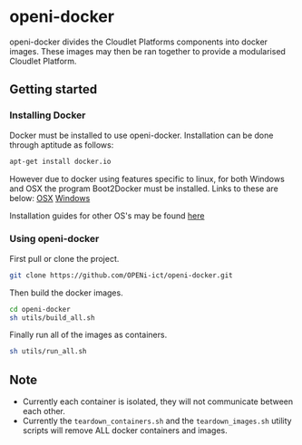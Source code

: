 # openi-docker

openi-docker divides the Cloudlet Platforms components into docker images.
These images may then be ran together to provide a modularised Cloudlet Platform.

## Getting started

### Installing Docker

Docker must be installed to use openi-docker.
Installation can be done through aptitude as follows:

```bash
apt-get install docker.io
```

However due to docker using features specific to linux, for both Windows and OSX the program Boot2Docker must be installed.
Links to these are below: 
[OSX](https://github.com/boot2docker/osx-installer/releases/tag/v1.4.1)
[Windows](https://github.com/boot2docker/windows-installer/releases/tag/v1.4.1)

Installation guides for other OS's may be found [here](https://docs.docker.com/installation/)

### Using openi-docker

First pull or clone the project.

```bash
git clone https://github.com/OPENi-ict/openi-docker.git
```

Then build the docker images.

```bash
cd openi-docker
sh utils/build_all.sh
```

Finally run all of the images as containers.

```bash
sh utils/run_all.sh
```

## Note

- Currently each container is isolated, they will not communicate between each other.
- Currently the ```teardown_containers.sh``` and the ```teardown_images.sh``` utility scripts will remove ALL docker containers and images.

 
